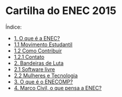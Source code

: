 Cartilha do ENEC 2015
=====================
Índice:

- [1. O que é a ENEC?](AEnec.md)
- [1.1 Movimento Estudantil](me.md)
- [1.2 Como Contribuir](como-contribuir.md)
- [1.2.1 Contato](contato.md)
- [2. Bandeiras de Luta](bandeiras-de-luta.md)
- [2.1 Software livre](software-livre.md)
- [2.2 Mulheres e Tecnologia](mulheres.md)
- [3. O que é o ENECOMP?](enecomp.md)
- [4. Marco Civil, o que pensa a ENEC?](marco-civil.md)
